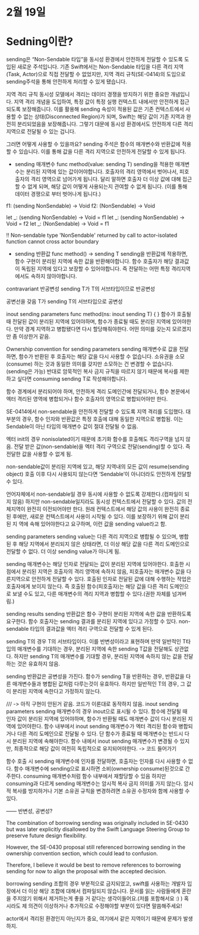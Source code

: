 # 2월 19일
# Sedning이란?

sending은 “Non-Sendable 타입”을 동시성 환경에서 안전하게 전달할 수 있도록 도입된 새로운 주석입니다.
기존 Swift에서는 Non-Sendable 타입을 다른 격리 지역(Task, Actor)으로  직접 전달할 수 없었지만, 지역 격리 규칙(SE-0414)의 도입으로 sending주석을 통해 안전하게 처리할 수 있게 됐습니다. 

지역 격리 규칙
동시성 모델에서 격리는 데이터 경쟁을 방지하기 위한 중요한 개념입니다. 지역 격리 개념을 도입하여, 특정 값이 특정 실행 컨텍스트 내에서만 안전하게 접근되도록 보장해줍니다.
이를 활용해 sending 속성이 적용된 값은 기존 컨텍스트에서 사용할 수 없는 상태(Disconnected Region)가 되며, Swift는 해당 값이 기존 지역과 완전히 분리되었음을 보장해줍니다. 
그렇기 대문에 동시성 환경에서도 안전하게 다른 격리 지역으로 전달될 수 있는 겁니다.

그러면 어떻게 사용할 수 있을까요?
sending 주석은 함수의 매개변수와 반환값에 적용할 수 있습니다. 이를 통해 값을 다른 격리 지역으로 안전하게 전달할 수 있게 됩니다.

- sending 매개변수
func method<T>(value: sending T)
sending을 적용한 매개변수는 분리된 지역에 있는 값이어야합니다. 호출자의 격리 영역에서 벗어나서, 피호출자의 격리 영역으로 넘어가게 됩니다.
달리 말하면 호출자 더 이상 값에 대해 접근할 수 없게 되며, 해당 값이 어떻게 사용되는지 관여할 수 없게 됩니다. (이를 통해 데이터 경쟁으로 부터 벗어나게 됩니다.)

f1: (sending NonSendable) -> Void
f2: (NonSendable) -> Void

let _: (sending NonSendable) -> Void = f1
let _: (sending NonSendable) -> Void = f2
let _: (NonSendable) -> Void = f1

‼️ Non-sendable type 'NonSendable' returned by call to actor-isolated function cannot cross actor boundary

- sending 반환값
func method<T>() -> sending T
sending을 반환값에 적용하면, 함수 구현이 분리된 지역에 속한 값을 반환해야합니다. 함수 호출자가 해당 결과값이 독립된 지역에 있다고 보장할 수 있어야합니다. 
즉 전달하는 어떤 특정 격리지역에서도 속하지 않아야합니다.



contravariant 반공변성 
sending T가 T의 서브타입이므로 반공변성

공변선을 갖음
T가 sending T의 서브타입으로 공변성

inout sending parameters
func method<T>(ns: inout sending T) { }
함수가 호출될 때 전달된 값이 분리된 지역에 있어야하며, 함수가 종료될 때도 분리된 지역에 있어야한다.
만약 경계 지역하고 병합됐다면 다시 할당해줘야한다. 
어떤 의미를 갖는지 모르겠지만 좀 이상한거 같음.

Ownership convention for sending parameters
sending 매개변수로 값을 전달하면, 함수가 반환된 후 호출자는 해당 값을 다시 사용할 수 없습니다. 소유권을 소모(consume) 하는 것과 동일한 의미를 갖지만 
소모하는 건 변경할 수 없습니다. (sending은 가능) 반대로 암묵적인 복사 금지 규칙을 따르지 않기 때문에 복사를 제한하고 싶다면 consuming sending T로 작성해야합니다.




함수 경계에서 분리되어야 하며, 안전하게 격리 도메인간에 전달되거나, 함수 본문에서 엑터 격리된 영역에 병합되거나 함수 호출자의 영역으로 병합되어야만 한다.

SE-0414에서 non-sendable을 안전하게 전달할 수 있도록 지역 격리를 도입했다. 대부분의 경우, 함수 인자와 반환값은 특정 호출에 대해 동일한 지역으로 병합됨. 이는 Sendable이 아닌 타입의 매개변수 값이 절대 전달될 수 없음.

엑터 init의 경우 nonisolated이기 때문에 초기화 함수를 호출해도 격리구역을 넘지 않음.
전달 받은 값(non-sendable)을 엑터 격리 구역으로 전달(sending)할 수 있다. 즉 전달한 값을 사용할 수 없게 됨.

non-sendable값이 분리된 지역에 있고, 해당 지역내의 모든 값이 resume(sending object) 호출 이후 다시 사용되지 않는다면 ‘Sendable’이 아니더라도 안전하게 전달할 수 있다.

언어자체에서 non-sendable일 경우 동시에 사용할 수 없도록 강제한다.(컴파일이 되지 않음)
하지만 non-sendable일지라도 동시성 컨텍스트에서 전달할 수 있다. 값의 전체지역이 완전히 이전되어야만 한다. 원래 컨텍스트에서 해당 값의 사용이 완전히 종료된 후에만, 새로운 컨텍스트에서 사용이 시작될 수 있다. 이를 보장하기 위해 값이 분리된 지
역에 속해 있어야한다고 요구하며, 이런 값을 sending value라고 함.

sending parameters
sending value는 다른 격리 지역으로 병합될 수 있으며, 병합된 후 해당 지역에서 분리되지 않은 상태라면, 더 이상 해당 값을 다른 격리 도메인으로 전달할 수 없다. 더 이상 sending value가 아니게 됨.

sending 매개변수는 해당 인자로 전달되는 값이 분리된 지역에 있어야한다. 호출한 시점에서 분리된 지역은 호출자의 격리 영역에 속하지 않음, 피호출자는 매개변수 값을 다른지역으로 안전하게 전달할 수 있다. 호출된 인자로 전달된 값에 대해 수행하는 작업은 호출자에게 보이지 않는다. 즉 호출된 함수(피호출자)는 해당 값을 다른 격리 도메인으로 보낼 수도 있고, 다른 매개변수의 격리 지역과 병합할 수 있다.(권한 자체를 넘겨버림.)

sending results
sending 반환값은 함수 구현이 분리된 지역에 속한 값을 반환하도록 요구한다.
함수 호출자는 sending 결과를 분리된 지역에 있다고 가정할 수 있다. non-sendable 타입의 결과값을 엑터 격리 구역으로 전달할 수 있게 된다.

sending T의 경우 T의 서브타입이다.
이를 반변성이라고 표현하며 만약 일반적인 T타입의 매개변수를 기대하는 경우, 분리된 지역에 속한 sending T값을 전달해도 상관없다.
하지만 sending T의 매개변수를 기대할 경우, 분리된 지역에 속하지 않는 값을 전달하는 것은 유효하지 않음.

sending 반환값은 공변성을 가진다. 함수가 sending T을 반환하는 경우, 반환값을 다른 매개변수들과 병합된 값처럼 다루는것이 유효하다. 하지만 일반적인 T의 경우, 그 값이 분리된 지역에 속한다고 가정하지 않는다.


/// -> 아직 구현이 안된거 같음. 코드가 이론대로 동작하지 않음. 
inout sending parameters
sending 매개변수의 경우 inout으로 표시될 수 있다. 함수에 전달될 때 인자 값이 분리된 지역에 있어야하며, 함수가 반환될 때도 매개변수 값이 다시 분리된 지역에 있어야한다.
함수 내부에서 inout sending 매개변수가 엑터 격리된 함수와 병합되거나 다른 격리 도메인으로 전달될 수 있다. 단 함수가 종료될 때 매개변수는 반드시 다시 분리된 지역에 속해야한다. 함수 내에서 inout sending 매개변수가 변경될 수 있지만, 최종적으로 해당 값이 여전히 독립적으로 유지되어야한다.
-> 코드 들어가기

함수 호출 시 sending 매개변수에 인자를 전달하면, 호출자는 인자를 다시 사용할 수 없다. 함수 매개변수에 sending으로 표시하면 소비(ownership consume)된것으로 간주한다. 
consuming 매개변수처럼 함수 내부에서 재할당할 수 있음
하지만 consuming과 다르게 sending 매개변수는 암시적 복사 금지 의미를 가지 않는다.
암시적 복사를 방지하거나 기본 소유권 규칙을 변경하려면 소유권 수정자와 함께 사용할 수 있다.


——
반변성, 공변성?


The combination of borrowing sending was originally included in SE-0430 but was later explicitly disallowed by the Swift Language Steering Group to preserve future design flexibility.

However, the SE-0430 proposal still referenced borrowing sending in the ownership convention section, which could lead to confusion.

Therefore, I believe it would be best to remove references to borrowing sending for now to align the proposal with the accepted decision.

borrowing sending 조합의 경우 부분적으로 금지되었고, swift를 사용하는 개발자 입장에서 더 이상 해당 조합에 대해서 컴파일되지 않습니다. 문서를 읽는 사람들에게 혼란을 주지않기 위해서 제거하는게 좋을 거 같다는 생각이들어요.(저를 포함해서요 :) ) 혹시라도 제 의견이 이상하거나 추가적으로 수정해야할 부분이 있다면 말씀해주세요!




actor에서 격리된 환경인지 아닌지가 중요, 여기에서 같은 지역이기 때문에 문제가 발생하지.
